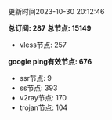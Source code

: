更新时间2023-10-30 20:12:46

**总订阅: 287**
**总节点: 15149**
- vless节点: 257

**google ping有效节点: 676**
- ssr节点: 9
- ss节点: 393
- v2ray节点: 170
- trojan节点: 104
